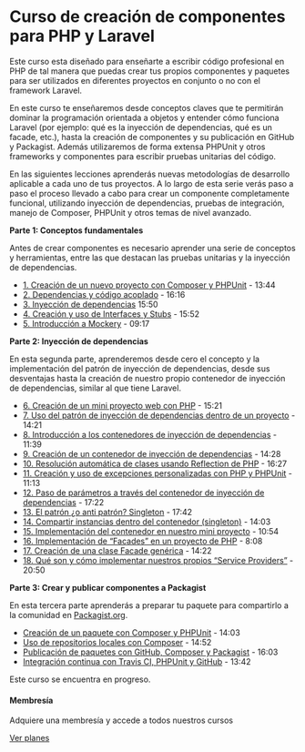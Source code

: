 # Curso de creación de componentes para PHP y Laravel

Este curso esta diseñado para enseñarte a escribir código profesional en PHP de tal manera que puedas crear tus propios componentes y paquetes para ser utilizados en diferentes proyectos en conjunto o no con el framework Laravel.

En este curso te enseñaremos desde conceptos claves que te permitirán dominar la programación orientada a objetos y entender cómo funciona Laravel (por ejemplo: qué es la inyección de dependencias, qué es un facade, etc.), hasta la creación de componentes y su publicación en GitHub y Packagist. Además utilizaremos de forma extensa PHPUnit y otros frameworks y componentes para escribir pruebas unitarias del código.

En las siguientes lecciones aprenderás nuevas metodologías de desarrollo aplicable a cada uno de tus proyectos. A lo largo de esta serie verás paso a paso el proceso llevado a cabo para crear un componente completamente funcional, utilizando inyección de dependencias, pruebas de integración, manejo de Composer, PHPUnit y otros temas de nivel avanzado.

**<u class="ico-b"></u>Parte 1: Conceptos fundamentales**

Antes de crear componentes es necesario aprender una serie de conceptos y herramientas, entre las que destacan las pruebas unitarias y la inyección de dependencias.

*   [1\. Creación de un nuevo proyecto con Composer y PHPUnit](https://styde.net/creacion-de-un-nuevo-proyecto-con-composer-y-phpunit/) - 13:44
*   [2\. Dependencias y código acoplado](https://styde.net/dependencias-y-codigo-acoplado/) - 16:16
*   [3\. Inyección de dependencias](https://styde.net/inyeccion-de-dependencias/)&nbsp;15:50
*   [4\. Creación y uso de Interfaces y Stubs](https://styde.net/interfaces-y-stubs/) - 15:52
*   [5\. Introducción a Mockery](https://styde.net/introduccion-a-mockery/) - 09:17

**<u class="ico-b"></u>Parte 2: Inyección de dependencias**

En esta segunda parte, aprenderemos desde cero el concepto y la implementación del patrón de inyección de dependencias, desde sus desventajas hasta la creación de nuestro propio contenedor de inyección de dependencias, similar al que tiene Laravel.

*   [6\. Creación de un mini proyecto web con PHP](https://styde.net/creacion-de-un-mini-proyecto-web-con-php/) - 15:21
*   [7\. Uso del patrón de inyección de dependencias dentro de un proyecto](https://styde.net/uso-del-patron-de-inyeccion-de-dependencias-dentro-de-un-proyecto/) - 14:21
*   [8\. Introducción a los contenedores de inyección de dependencias](https://styde.net/introduccion-a-los-contenedores-de-inyeccion-de-dependencias/) - 11:39
*   [9\. Creación de un contenedor de inyección de dependencias](https://styde.net/creacion-de-un-contenedor-de-inyeccion-de-dependencias-para-php/)  - 14:28
*   [10\. Resolución automática de clases usando Reflection de PHP](https://styde.net/resolucion-automatica-de-clases-usando-reflection-de-php/)  - 16:27
*   [11\. Creación y uso de excepciones personalizadas con PHP y PHPUnit](https://styde.net/creacion-y-uso-de-excepciones-personalizadas-con-php-y-phpunit/)  - 11:13
*   [12\. Paso de parámetros a través del contenedor de inyección de dependencias](https://styde.net/paso-de-argumentos-a-traves-del-contenedor-de-inyeccion-de-dependencias/)  - 17:22
*   [13\. El patrón ¿o anti patrón? Singleton](https://styde.net/el-patron-o-anti-patron-singleton/)  - 17:42
*   [14\. Compartir instancias dentro del contenedor (singleton)](https://styde.net/compartir-instancias-dentro-del-contenedor-singleton/)  - 14:03
*   [15\. Implementación del contenedor en nuestro mini proyecto](https://styde.net/implementacion-del-contenedor-en-nuestro-mini-proyecto/)  - 10:54
*   [16\. Implementación de “Facades” en un proyecto de PHP](https://styde.net/implementacion-de-facades-en-un-proyecto-de-php/) - 8:08
*   [17\. Creación de una clase Facade genérica](https://styde.net/creacion-de-una-clase-facade-generica/) - 14:22
*   [18\. Qué son y cómo implementar nuestros propios “Service Providers”](https://styde.net/que-son-y-como-crear-tus-propios-service-providers/)  - 20:50

**<u class="ico-b"></u>Parte 3: Crear y publicar componentes a Packagist**

En esta tercera parte aprenderás a preparar tu paquete para compartirlo a la comunidad en [Packagist.org](https://packagist.org/).

*   [Creación de un paquete con Composer y PHPUnit](https://styde.net/creacion-de-un-paquete-con-composer-y-phpunit/) - 14:03
*   [Uso de repositorios locales con Composer](https://styde.net/uso-de-repositorios-locales-con-composer/) - 14:52
*   [Publicación de paquetes con GitHub, Composer y Packagist](https://styde.net/publicacion-de-paquetes-con-github-composer-y-packagist/) - 16:03
*   [Integración continua con Travis CI, PHPUnit y GitHub](https://styde.net/integracion-continua-con-travis-ci-phpunit-y-github/) - 13:42

Este curso se encuentra en progreso.

<div class="c2a-main">

#### Membresía

Adquiere una membresía y accede a todos nuestros cursos

[ Ver planes ](https://styde.net/planes)
